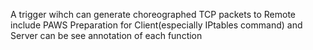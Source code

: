 A trigger wihch can generate choreographed TCP packets to Remote include PAWS
Preparation for Client(especially IPtables command) and Server can be see annotation of each function
